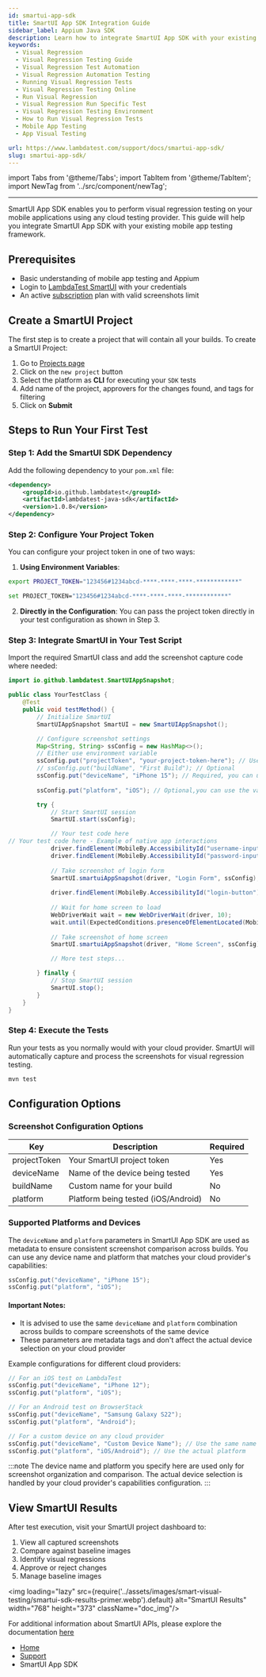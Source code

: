 ```yaml
---
id: smartui-app-sdk
title: SmartUI App SDK Integration Guide
sidebar_label: Appium Java SDK
description: Learn how to integrate SmartUI App SDK with your existing mobile app testing framework to perform visual regression testing on any cloud provider.
keywords:
  - Visual Regression
  - Visual Regression Testing Guide
  - Visual Regression Test Automation
  - Visual Regression Automation Testing
  - Running Visual Regression Tests
  - Visual Regression Testing Online
  - Run Visual Regression
  - Visual Regression Run Specific Test
  - Visual Regression Testing Environment
  - How to Run Visual Regression Tests
  - Mobile App Testing
  - App Visual Testing

url: https://www.lambdatest.com/support/docs/smartui-app-sdk/
slug: smartui-app-sdk/
---
```


import Tabs from '@theme/Tabs';
import TabItem from '@theme/TabItem';
import NewTag from '../src/component/newTag';

---

<script type="application/ld+json"
      dangerouslySetInnerHTML={{ __html: JSON.stringify({
       "@context": "https://schema.org",
        "@type": "BreadcrumbList",
        "itemListElement": [{
          "@type": "ListItem",
          "position": 1,
          "name": "LambdaTest",
          "item": "https://www.lambdatest.com"
        },{
          "@type": "ListItem",
          "position": 2,
          "name": "Support",
          "item": "https://www.lambdatest.com/support/docs/"
        },{
          "@type": "ListItem",
          "position": 3,
          "name": "Smart Visual Testing",
          "item": "https://www.lambdatest.com/support/docs/smartui-app-sdk/"
        }]
      })
    }}
></script>

SmartUI App SDK enables you to perform visual regression testing on your mobile applications using any cloud testing provider. This guide will help you integrate SmartUI App SDK with your existing mobile app testing framework.

## Prerequisites

- Basic understanding of mobile app testing and Appium
- Login to [LambdaTest SmartUI](https://smartui.lambdatest.com/) with your credentials
- An active [subscription](https://www.lambdatest.com/pricing) plan with valid screenshots limit

## Create a SmartUI Project

The first step is to create a project that will contain all your builds. To create a SmartUI Project:

1. Go to [Projects page](https://smartui.lambdatest.com/)
2. Click on the `new project` button
3. Select the platform as <b>CLI</b> for executing your `SDK` tests
4. Add name of the project, approvers for the changes found, and tags for filtering
5. Click on **Submit**

## Steps to Run Your First Test

### Step 1: Add the SmartUI SDK Dependency

Add the following dependency to your `pom.xml` file:

```xml
<dependency>
    <groupId>io.github.lambdatest</groupId>
    <artifactId>lambdatest-java-sdk</artifactId>
    <version>1.0.8</version>
</dependency>
```

### Step 2: Configure Your Project Token

You can configure your project token in one of two ways:

1. **Using Environment Variables**:

<Tabs className="docs__val" groupId="language">
<TabItem value="MacOS/Linux" label="MacOS/Linux" default>

```bash
export PROJECT_TOKEN="123456#1234abcd-****-****-****-************"
```

</TabItem>
<TabItem value="Windows" label="Windows - CMD">

```bash
set PROJECT_TOKEN="123456#1234abcd-****-****-****-************"
```

</TabItem>
</Tabs>

2. **Directly in the Configuration**:
You can pass the project token directly in your test configuration as shown in Step 3.

### Step 3: Integrate SmartUI in Your Test Script

Import the required SmartUI class and add the screenshot capture code where needed:

```java
import io.github.lambdatest.SmartUIAppSnapshot;

public class YourTestClass {
    @Test
    public void testMethod() {
        // Initialize SmartUI
        SmartUIAppSnapshot SmartUI = new SmartUIAppSnapshot();

        // Configure screenshot settings
        Map<String, String> ssConfig = new HashMap<>();
        // Either use environment variable
        ssConfig.put("projectToken", "your-project-token-here"); // Use this if you are not setting the project token in environment variable      
        // ssConfig.put("buildName", "First Build"); // Optional 
        ssConfig.put("deviceName", "iPhone 15"); // Required, you can use the variables that you are setting in the cloud capabilities
    
        ssConfig.put("platform", "iOS"); // Optional,you can use the variables that you are setting in the cloud capabilities

        try {
            // Start SmartUI session
            SmartUI.start(ssConfig);

            // Your test code here
// Your test code here - Example of native app interactions
            driver.findElement(MobileBy.AccessibilityId("username-input")).sendKeys("test@example.com");
            driver.findElement(MobileBy.AccessibilityId("password-input")).sendKeys("password123");
            
            // Take screenshot of login form
            SmartUI.smartuiAppSnapshot(driver, "Login Form", ssConfig);
            
            driver.findElement(MobileBy.AccessibilityId("login-button")).click();
            
            // Wait for home screen to load
            WebDriverWait wait = new WebDriverWait(driver, 10);
            wait.until(ExpectedConditions.presenceOfElementLocated(MobileBy.AccessibilityId("home-screen")));
            
            // Take screenshot of home screen
            SmartUI.smartuiAppSnapshot(driver, "Home Screen", ssConfig);

            // More test steps...

        } finally {
            // Stop SmartUI session
            SmartUI.stop();
        }
    }
}
```

### Step 4: Execute the Tests

Run your tests as you normally would with your cloud provider. SmartUI will automatically capture and process the screenshots for visual regression testing.

```bash
mvn test
```

## Configuration Options

### Screenshot Configuration Options

| Key | Description | Required |
|-----|-------------|----------|
| projectToken | Your SmartUI project token | Yes |
| deviceName | Name of the device being tested | Yes |
| buildName | Custom name for your build | No |
| platform | Platform being tested (iOS/Android) | No |

### Supported Platforms and Devices

The `deviceName` and `platform` parameters in SmartUI App SDK are used as metadata to ensure consistent screenshot comparison across builds. You can use any device name and platform that matches your cloud provider's capabilities:

```java
ssConfig.put("deviceName", "iPhone 15");
ssConfig.put("platform", "iOS");
```

#### Important Notes:
- It is advised to use the same `deviceName` and `platform` combination across builds to compare screenshots of the same device 
- These parameters are metadata tags and don't affect the actual device selection on your cloud provider

Example configurations for different cloud providers:

```java
// For an iOS test on LambdaTest
ssConfig.put("deviceName", "iPhone 12");
ssConfig.put("platform", "iOS");

// For an Android test on BrowserStack
ssConfig.put("deviceName", "Samsung Galaxy S22");
ssConfig.put("platform", "Android");

// For a custom device on any cloud provider
ssConfig.put("deviceName", "Custom Device Name"); // Use the same name consistently
ssConfig.put("platform", "iOS/Android"); // Use the actual platform
```

:::note
The device name and platform you specify here are used only for screenshot organization and comparison. The actual device selection is handled by your cloud provider's capabilities configuration.
:::

## View SmartUI Results

After test execution, visit your SmartUI project dashboard to:

1. View all captured screenshots
2. Compare against baseline images
3. Identify visual regressions
4. Approve or reject changes
5. Manage baseline images

<img loading="lazy" src={require('../assets/images/smart-visual-testing/smartui-sdk-results-primer.webp').default} alt="SmartUI Results" width="768" height="373" className="doc_img"/>

For additional information about SmartUI APIs, please explore the documentation [here](https://www.lambdatest.com/support/api-doc/)

<nav aria-label="breadcrumbs">
  <ul className="breadcrumbs">
    <li className="breadcrumbs__item">
      <a className="breadcrumbs__link" target="_self" href="https://www.lambdatest.com">
        Home
      </a>
    </li>
    <li className="breadcrumbs__item">
      <a className="breadcrumbs__link" target="_self" href="https://www.lambdatest.com/support/docs/">
        Support
      </a>
    </li>
    <li className="breadcrumbs__item breadcrumbs__item--active">
      <span className="breadcrumbs__link">SmartUI App SDK</span>
    </li>
  </ul>
</nav>
